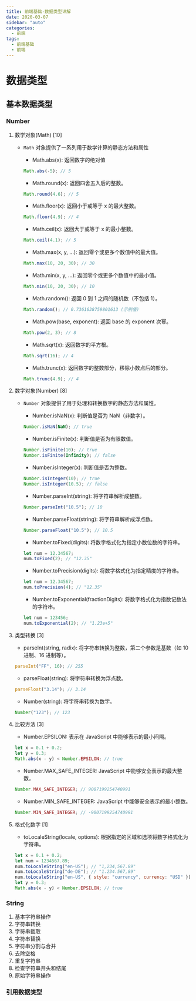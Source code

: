 ```yaml
---
title: 前端基础-数据类型详解
date: 2020-03-07
sidebar: "auto"
categories:
  - 前端
tags:
  - 前端基础
  - 前端
---
```


# 数据类型

## 基本数据类型

### Number

1. 数学对象(Math) [10]

   - `Math` 对象提供了一系列用于数学计算的静态方法和属性

     - Math.abs(x): 返回数字的绝对值

     ```javascript
     Math.abs(-5); // 5
     ```

     - Math.round(x): 返回四舍五入后的整数。

     ```javascript
     Math.round(4.6); // 5
     ```

     - Math.floor(x): 返回小于或等于 x 的最大整数。

     ```javascript
     Math.floor(4.9); // 4
     ```

     - Math.ceil(x): 返回大于或等于 x 的最小整数。

     ```javascript
     Math.ceil(4.1); // 5
     ```

     - Math.max(x, y, ...): 返回零个或更多个数值中的最大值。

     ```javascript
     Math.max(10, 20, 30); // 30
     ```

     - Math.min(x, y, ...): 返回零个或更多个数值中的最小值。

     ```javascript
     Math.min(10, 20, 30); // 10
     ```

     - Math.random(): 返回 0 到 1 之间的随机数（不包括 1）。

     ```javascript
     Math.random(); // 0.7361638759801613 (示例值)
     ```

     - Math.pow(base, exponent): 返回 base 的 exponent 次幂。

     ```javascript
     Math.pow(2, 3); // 8
     ```

     - Math.sqrt(x): 返回数字的平方根。

     ```javascript
     Math.sqrt(16); // 4
     ```

     - Math.trunc(x): 返回数字的整数部分，移除小数点后的部分。

     ```javascript
     Math.trunc(4.9); // 4
     ```

2. 数字对象(Number) [8]

   - `Number` 对象提供了用于处理和转换数字的静态方法和属性。

     - Number.isNaN(x): 判断值是否为 NaN（非数字）。

     ```javascript
     Number.isNaN(NaN); // true
     ```

     - Number.isFinite(x): 判断值是否为有限数值。

     ```javascript
     Number.isFinite(10); // true
     Number.isFinite(Infinity); // false
     ```

     - Number.isInteger(x): 判断值是否为整数。

     ```javascript
     Number.isInteger(10); // true
     Number.isInteger(10.5); // false
     ```

     - Number.parseInt(string): 将字符串解析成整数。

     ```javascript
     Number.parseInt("10.5"); // 10
     ```

     - Number.parseFloat(string): 将字符串解析成浮点数。

     ```javascript
     Number.parseFloat("10.5"); // 10.5
     ```

     - Number.toFixed(digits): 将数字格式化为指定小数位数的字符串。

     ```javascript
     let num = 12.34567;
     num.toFixed(2); // "12.35"
     ```

     - Number.toPrecision(digits): 将数字格式化为指定精度的字符串。

     ```javascript
     let num = 12.34567;
     num.toPrecision(4); // "12.35"
     ```

     - Number.toExponential(fractionDigits): 将数字格式化为指数记数法的字符串。

     ```javascript
     let num = 123456;
     num.toExponential(2); // "1.23e+5"
     ```

3. 类型转换 [3]

   - parseInt(string, radix): 将字符串转换为整数，第二个参数是基数（如 10 进制、16 进制等）。

   ```javascript
   parseInt("FF", 16); // 255
   ```

   - parseFloat(string): 将字符串转换为浮点数。

   ```javascript
   parseFloat("3.14"); // 3.14
   ```

   - Number(string): 将字符串转换为数字。

   ```javascript
   Number("123"); // 123
   ```

4. 比较方法 [3]

   - Number.EPSILON: 表示在 JavaScript 中能够表示的最小间隔。

   ```javascript
   let x = 0.1 + 0.2;
   let y = 0.3;
   Math.abs(x - y) < Number.EPSILON; // true
   ```

   - Number.MAX_SAFE_INTEGER: JavaScript 中能够安全表示的最大整数。

   ```javascript
   Number.MAX_SAFE_INTEGER; // 9007199254740991
   ```

   - Number.MIN_SAFE_INTEGER: JavaScript 中能够安全表示的最小整数。

   ```javascript
   Number.MIN_SAFE_INTEGER; // -9007199254740991
   ```

5. 格式化数字 [1]

   - toLocaleString(locale, options): 根据指定的区域和选项将数字格式化为字符串。

   ```javascript
   let x = 0.1 + 0.2;
   let num = 1234567.89;
   num.toLocaleString("en-US"); // "1,234,567.89"
   num.toLocaleString("de-DE"); // "1.234.567,89"
   num.toLocaleString("en-US", { style: "currency", currency: "USD" }); // "$1,234,567.89"
   let y = 0.3;
   Math.abs(x - y) < Number.EPSILON; // true
   ```

### String

1. 基本字符串操作
2. 字符串转换
3. 字符串截取
4. 字符串替换
5. 字符串分割与合并
6. 去除空格
7. 重复字符串
8. 检查字符串开头和结尾
9. 原始字符串操作

### 引用数据类型
